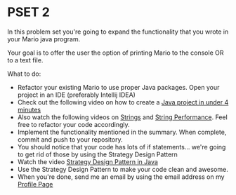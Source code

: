 PSET 2 
==========


In this problem set you're going to expand the functionality that you wrote in your Mario java program.

Your goal is to offer the user the option of printing Mario to the console OR to a text file.

What to do:

* Refactor your existing Mario to use proper Java packages.  Open your project in an IDE (preferably Intellij IDEA)
* Check out the following video on how to create a [Java project in under 4 minutes](http://tv.launchcode.us/#/videos/java_game_10min?lesson=Java) 
* Also watch the following videos on [Strings](http://tv.launchcode.us/#/videos/java_strings?lesson=Java) and [String Performance](http://tv.launchcode.us/#/videos/java_strings_performance?lesson=Java).  Feel free to refactor your code accordingly.
* Implement the functionality mentioned in the summary.  When complete, commit and push to your repository.
* You should notice that your code has lots of if statements... we're going to get rid of those by using the Strategy Design Pattern
* Watch the video [Strategy Design Pattern in Java](http://tv.launchcode.us/#/videos/java_strategy?lesson=Java)
* Use the Strategy Design Pattern to make your code clean and awesome. 
* When you're done, send me an email by using the email address on my [Profile Page](https://github.com/MoMenne)

